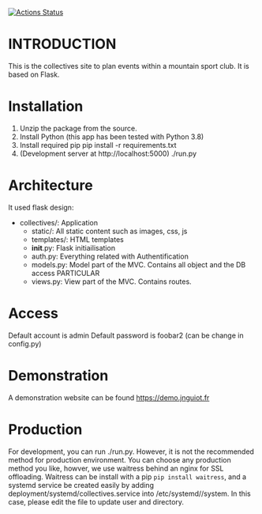 [![Actions Status](https://github.com/Club-Alpin-Annecy/collectives-flask2/workflows/Python/badge.svg)](https://github.com/Club-Alpin-Annecy/collectives-flask2/actions)


# INTRODUCTION

This is the collectives site to plan events within a mountain sport club.
It is based on Flask.

# Installation

1. Unzip the package from the source.
2. Install Python (this app has been tested with Python 3.8)
3. Install required pip
    pip install -r requirements.txt
4. (Development server at http://localhost:5000)
    ./run.py

# Architecture
It used flask design:
- collectives/:    Application
  - static/:         All static content such as images, css, js
  - templates/:      HTML templates
  - __init__.py:     Flask initiailisation
  - auth.py:         Everything related with Authentification
  - models.py:       Model part of the MVC. Contains all object and the DB access PARTICULAR
  - views.py:        View part of the MVC. Contains routes.

# Access
Default account is admin
Default password is foobar2 (can be change in config.py)

# Demonstration
A demonstration website can be found https://demo.jnguiot.fr

# Production
For development, you can run ./run.py. However, it is not the recommended method for production environment.
You can choose any production method you like, howver, we use waitress behind an nginx for SSL offloading. Waitress can be install with a pip `pip install waitress`, and a systemd service be created easily by adding deployment/systemd/collectives.service into /etc/systemd//system. In this case, please edit the file to update user and directory.
